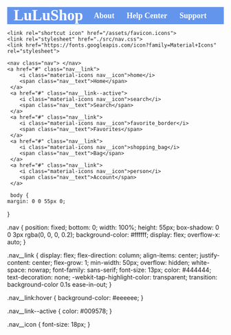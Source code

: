 <html lang="en">
<head>
    <meta charset="UTF-8">
    <meta name="viewport" content="width=device-width, initial-scale=1.0">
    <title>Document</title>
    <style type="text/css">
        *{
           text-decoration: none; 
        }
        .navbar{
            background: cornflowerblue; font-family: calibri; padding-right: 15px;padding-left: 15px;
        }
        .navdiv{
            display:flex; align-items: center; justify-content: space-between;
        }
        .logo a{
            font-size: 35px; font-weight: 600; color:white
        }
        li{
            list-style: none;display: inline-block;
        }
        li a{
            color:white; font-size: 18px; font-weight: bold; margin-right: 25px;
        }
    </style>
</head>
<body>
    <nav class="navbar">
        <div class="navdiv">
            <div class="logo"><a href="#">LuLuShop</a> </div>
            <ui>
                <li><a href="#">About</a> </li>
                <li><a href="#">Help Center</a> </li>
                <li><a href="#">Support</a> </li>
            </ui>
        </div>
    </nav>


    <link rel="shortcut icon" href="/assets/favicon.icons"> 
    <link rel="stylesheet" href="./src/nav.css">
    <link href="https://fonts.googleapis.com/icon?family=Material+Icons" rel="stylesheet">

    <nav class="nav"> </nav>
    <a href="#" class="nav__link">
        <i class="material-icons nav__icon">home</i>
        <span class="nav__text">Home</span>
     </a>
     <a href="#" class="nav__link--active">
        <i class="material-icons nav__icon">search</i>
        <span class="nav__text">Search</span>
     </a>
     <a href="#" class="nav__link">
        <i class="material-icons nav__icon">favorite_border</i>
        <span class="nav__text">Favorites</span>
     </a>
     <a href="#" class="nav__link">
        <i class="material-icons nav__icon">shopping_bag</i>
        <span class="nav__text">Bag</span>
     </a>
     <a href="#" class="nav__link">
        <i class="material-icons nav__icon">person</i>
        <span class="nav__text">Account</span>
     </a>

     body {
    margin: 0 0 55px 0;
}

.nav {
    position: fixed;
    bottom: 0;
    width: 100%;
    height: 55px;
    box-shadow: 0 0 3px rgba(0, 0, 0, 0.2);
    background-color: #ffffff;
    display: flex;
    overflow-x: auto;
}

.nav__link {
    display: flex;
    flex-direction: column;
    align-items: center;
    justify-content: center;
    flex-grow: 1;
    min-width: 50px;
    overflow: hidden;
    white-space: nowrap;
    font-family: sans-serif;
    font-size: 13px;
    color: #444444;
    text-decoration: none;
    -webkit-tap-highlight-color: transparent;
    transition: background-color 0.1s ease-in-out;
}

.nav__link:hover {
    background-color: #eeeeee;
}

.nav__link--active {
    color: #009578;
}

.nav__icon {
    font-size: 18px;
}

</body>
</html>

